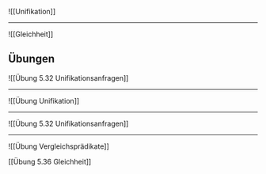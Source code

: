 ![[Unifikation]]

---

![[Gleichheit]]




## Übungen

![[Übung 5.32 Unifikationsanfragen]]

---

![[Übung Unifikation]]

---

![[Übung 5.32 Unifikationsanfragen]]

---
![[Übung Vergleichsprädikate]]

[[Übung 5.36 Gleichheit]]
